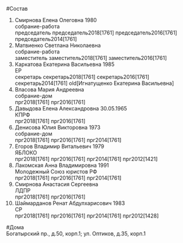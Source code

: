 #Состав  
1. Смирнова Елена Олеговна 1980  
    собрание-работа  
    председатель председатель2018[1761] председатель2016[1761] председатель2014[1761]  
2. Матвиенко Светлана Николаевна  
    собрание-работа  
    заместитель заместитель2018[1761] заместитель2016[1761]  
3. Каркатова Екатерина Васильевна 1985  
    ЕР  
    секретарь секретарь2018[1761] секретарь2016[1761] секретарь2014[1761] old[Игнатущенко Екатерина Васильевна]  
4. Власова Мария Андреевна  
    собрание-дом  
    прг2018[1761] прг2016[1761]  
5. Давыдова Елена Александровна 30.05.1965  
    КПРФ  
    прг2018[1761] прг2016[1761]  
6. Денисова Юлия Викторовна 1973  
    собрание-дом  
    прг2018[1761] прг2016[1761] прг2014[1761]  
7. Егоров Владимир Витальевич 1979  
    ЯБЛОКО  
    прг2018[1761] прг2016[1761] прг2014[1761] прг2012[1421]  
8. Лакомская Анна Владимировна 1991  
    Молодежный Союз юристов РФ  
    прг2018[1761] прг2016[1761] прг2014[1761]  
9. Смирнова Анастасия Сергеевна  
    ЛДПР  
    прг2018[1761] прг2016[1761]  
10. Шаймарданов Ренат Абдулхарисович 1983  
    СР  
    прг2018[1761] прг2016[1761] прг2014[1761] прг2012[1428]  

#Дома  
Богатырский пр., д.50, корп.1;  ул. Оптиков, д.35, корп.1  
  

